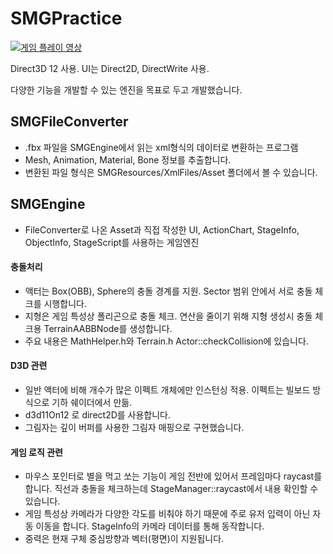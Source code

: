 # SMGPractice
[![게임 플레이 영상](http://img.youtube.com/vi/iUm7sT7fNdY/0.jpg)](https://youtu.be/iUm7sT7fNdY?t=0s)


Direct3D 12 사용. UI는 Direct2D, DirectWrite 사용.

다양한 기능을 개발할 수 있는 엔진을 목표로 두고 개발했습니다.


## SMGFileConverter
* .fbx 파일을 SMGEngine에서 읽는 xml형식의 데이터로 변환하는 프로그램
* Mesh, Animation, Material, Bone 정보를 추출합니다.
* 변환된 파일 형식은 SMGResources/XmlFiles/Asset 폴더에서 볼 수 있습니다.


## SMGEngine
* FileConverter로 나온 Asset과 직접 작성한 UI, ActionChart, StageInfo, ObjectInfo, StageScript를 사용하는 게임엔진
#### 충돌처리
* 액터는 Box(OBB), Sphere의 충돌 경계를 지원. Sector 범위 안에서 서로 충돌 체크를 시행합니다.
* 지형은 게임 특성상 폴리곤으로 충돌 체크. 연산을 줄이기 위해 지형 생성시 충돌 체크용 TerrainAABBNode를 생성합니다.
* 주요 내용은 MathHelper.h와 Terrain.h Actor::checkCollision에 있습니다.
#### D3D 관련
* 일반 액터에 비해 개수가 많은 이펙트 개체에만 인스턴싱 적용. 이펙트는 빌보드 방식으로 기하 쉐이더에서 만듦.
* d3d11On12 로 direct2D를 사용합니다.
* 그림자는 깊이 버퍼를 사용한 그림자 매핑으로 구현했습니다.
#### 게임 로직 관련
* 마우스 포인터로 별을 먹고 쏘는 기능이 게임 전반에 있어서 프레임마다 raycast를 합니다. 직선과 충돌을 체크하는데 StageManager::raycast에서 내용 확인할 수 있습니다.
* 게임 특성상 카메라가 다양한 각도를 비춰야 하기 때문에 주로 유저 입력이 아닌 자동 이동을 합니다. StageInfo의 카메라 데이터를 통해 동작합니다.
* 중력은 현재 구체 중심방향과 벡터(평면)이 지원됩니다.
